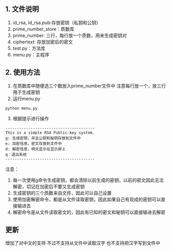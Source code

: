## 1. 文件说明
1. id_rsa, id_rsa.pub:存放密钥（私钥和公钥）
2. prime_number_store：质数库
3. prime_number: 三行，每行放一个质数，用来生成密钥对
4. ciphertext: 存放加密后的密文
5. test.py：方法库
6. menu.py：主程序

## 2. 使用方法
1. 在质数库中随便选三个数放入prime_number文件中
    注意每行放一个，放三行
    用于生成密钥
2. 运行menu.py
```
python menu.py
```
3. 根据提示进行操作
```
---------------------------------------
This is a simple RSA Public-key system.
g: 生成密钥，并且公钥和秘钥存放到文件中
e: 加密信息，密文存放到文件中
d: 解密信息，明文显示在显示屏上
q：退出系统
---------------------------------------
```
注意：
1. 每一次使用g命令生成密钥，都会清除以前生成的密钥，以前的密文因此无法解密，切记在加密后不要又生成密钥
2. 生成密钥的三个质数来自文件，因此可以自己设置
2. 使用加密解密命令，都是从文件读取密钥，因此如果自己有现成的密钥可以直接输进去
3. 解密命令是从文件读取密文的，因此有已知的密文和秘钥可以直接输进去解密

## 更新
增加了对中文的支持
不过不支持从文件中读取汉字
也不支持把汉字写到文件中